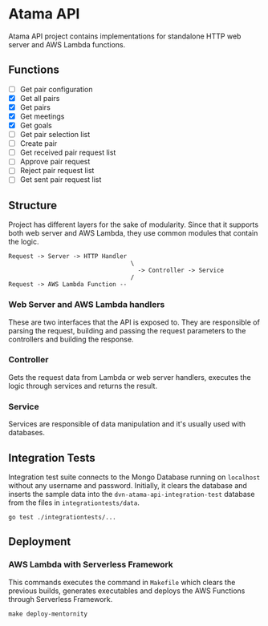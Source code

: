# Atama API
Atama API project contains implementations for standalone HTTP web server and AWS Lambda functions.

## Functions
- [ ] Get pair configuration
- [x] Get all pairs
- [x] Get pairs
- [x] Get meetings
- [x] Get goals
- [ ] Get pair selection list
- [ ] Create pair
- [ ] Get received pair request list
- [ ] Approve pair request
- [ ] Reject pair request list
- [ ] Get sent pair request list

## Structure
Project has different layers for the sake of modularity. Since that it supports both web server and AWS Lambda, 
they use common modules that contain the logic.

```
Request -> Server -> HTTP Handler  
                                  \
                                    -> Controller -> Service
                                  /
Request -> AWS Lambda Function --
```

### Web Server and AWS Lambda handlers
These are two interfaces that the API is exposed to. They are responsible of parsing the request,
building and passing the request parameters to the controllers and building the response.

### Controller
Gets the request data from Lambda or web server handlers, executes the logic through services and returns the result.

### Service
Services are responsible of data manipulation and it's usually used with databases.

## Integration Tests

Integration test suite connects to the Mongo Database running on `localhost` without any username and password.
Initially, it clears the database and inserts the sample data into the `dvn-atama-api-integration-test` database from the files in `integrationtests/data`.

```
go test ./integrationtests/...
```

## Deployment

### AWS Lambda with Serverless Framework

This commands executes the command in `Makefile` which clears the previous builds,
generates executables and deploys the AWS Functions through Serverless Framework.
```
make deploy-mentornity
```
